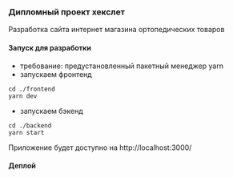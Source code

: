 ### Дипломный проект хекслет 

Разработка сайта интернет магазина ортопедических товаров

#### Запуск для разработки
- требование: предустановленный пакетный менеджер yarn
- запускаем фронтенд
```
cd ./frontend
yarn dev
```
- запускаем бэкенд
```
cd ./backend
yarn start
```
Приложение будет доступно на http://localhost:3000/

#### Деплой
